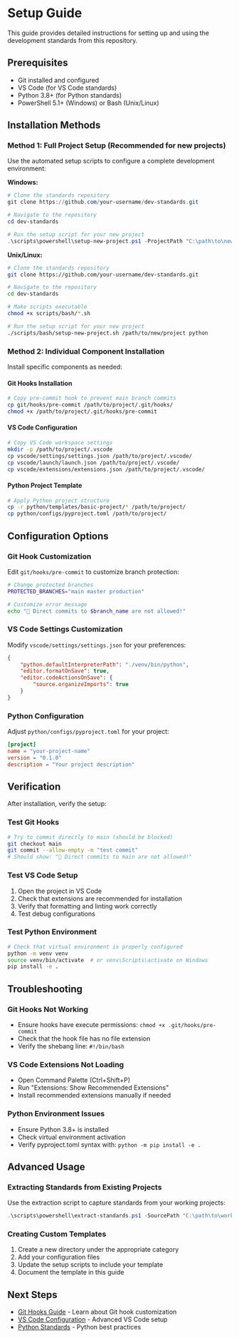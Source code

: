 # Setup Guide

This guide provides detailed instructions for setting up and using the development standards from this repository.

## Prerequisites

- Git installed and configured
- VS Code (for VS Code standards)
- Python 3.8+ (for Python standards)
- PowerShell 5.1+ (Windows) or Bash (Unix/Linux)

## Installation Methods

### Method 1: Full Project Setup (Recommended for new projects)

Use the automated setup scripts to configure a complete development environment:

**Windows:**
```powershell
# Clone the standards repository
git clone https://github.com/your-username/dev-standards.git

# Navigate to the repository
cd dev-standards

# Run the setup script for your new project
.\scripts\powershell\setup-new-project.ps1 -ProjectPath "C:\path\to\new\project" -ProjectType "python"
```

**Unix/Linux:**
```bash
# Clone the standards repository
git clone https://github.com/your-username/dev-standards.git

# Navigate to the repository
cd dev-standards

# Make scripts executable
chmod +x scripts/bash/*.sh

# Run the setup script for your new project
./scripts/bash/setup-new-project.sh /path/to/new/project python
```

### Method 2: Individual Component Installation

Install specific components as needed:

#### Git Hooks Installation
```bash
# Copy pre-commit hook to prevent main branch commits
cp git/hooks/pre-commit /path/to/project/.git/hooks/
chmod +x /path/to/project/.git/hooks/pre-commit
```

#### VS Code Configuration
```bash
# Copy VS Code workspace settings
mkdir -p /path/to/project/.vscode
cp vscode/settings/settings.json /path/to/project/.vscode/
cp vscode/launch/launch.json /path/to/project/.vscode/
cp vscode/extensions/extensions.json /path/to/project/.vscode/
```

#### Python Project Template
```bash
# Apply Python project structure
cp -r python/templates/basic-project/* /path/to/project/
cp python/configs/pyproject.toml /path/to/project/
```

## Configuration Options

### Git Hook Customization

Edit `git/hooks/pre-commit` to customize branch protection:

```bash
# Change protected branches
PROTECTED_BRANCHES="main master production"

# Customize error message
echo "🚫 Direct commits to $branch_name are not allowed!"
```

### VS Code Settings Customization

Modify `vscode/settings/settings.json` for your preferences:

```json
{
    "python.defaultInterpreterPath": "./venv/bin/python",
    "editor.formatOnSave": true,
    "editor.codeActionsOnSave": {
        "source.organizeImports": true
    }
}
```

### Python Configuration

Adjust `python/configs/pyproject.toml` for your project:

```toml
[project]
name = "your-project-name"
version = "0.1.0"
description = "Your project description"
```

## Verification

After installation, verify the setup:

### Test Git Hooks
```bash
# Try to commit directly to main (should be blocked)
git checkout main
git commit --allow-empty -m "test commit"
# Should show: "🚫 Direct commits to main are not allowed!"
```

### Test VS Code Setup
1. Open the project in VS Code
2. Check that extensions are recommended for installation
3. Verify that formatting and linting work correctly
4. Test debug configurations

### Test Python Environment
```bash
# Check that virtual environment is properly configured
python -m venv venv
source venv/bin/activate  # or venv\Scripts\activate on Windows
pip install -e .
```

## Troubleshooting

### Git Hooks Not Working
- Ensure hooks have execute permissions: `chmod +x .git/hooks/pre-commit`
- Check that the hook file has no file extension
- Verify the shebang line: `#!/bin/bash`

### VS Code Extensions Not Loading
- Open Command Palette (Ctrl+Shift+P)
- Run "Extensions: Show Recommended Extensions"
- Install recommended extensions manually if needed

### Python Environment Issues
- Ensure Python 3.8+ is installed
- Check virtual environment activation
- Verify pyproject.toml syntax with: `python -m pip install -e .`

## Advanced Usage

### Extracting Standards from Existing Projects

Use the extraction script to capture standards from your working projects:

```powershell
.\scripts\powershell\extract-standards.ps1 -SourcePath "C:\path\to\working\project" -OutputPath "C:\path\to\dev-standards"
```

### Creating Custom Templates

1. Create a new directory under the appropriate category
2. Add your configuration files
3. Update the setup scripts to include your template
4. Document the template in this guide

## Next Steps

- [Git Hooks Guide](../guides/git-hooks.md) - Learn about Git hook customization
- [VS Code Configuration](../guides/vscode-setup.md) - Advanced VS Code setup
- [Python Standards](../guides/python-standards.md) - Python best practices